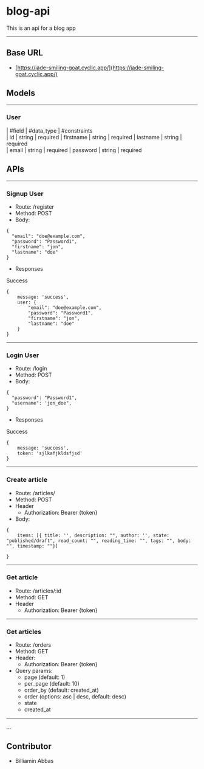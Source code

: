 # blog-api
This is an api for a blog app

---


## Base URL
- [https://jade-smiling-goat.cyclic.app/](https://jade-smiling-goat.cyclic.app/)


## Models
---

### User
| #field     |  #data_type | #constraints  
|  id        |  string     |  required 
|  firstname | string      |  required
|  lastname  |  string     |  required  
|  email     | string      |  required 
|  password  |  string     |  required  




## APIs
---

### Signup User

- Route: /register
- Method: POST
- Body: 
```
{
  "email": "doe@example.com",
  "password": "Password1",
  "firstname": "jon",
  "lastname": "doe"
}
```

- Responses

Success
```
{
    message: 'success',
    user: {
        "email": "doe@example.com",
        "password": "Password1",
        "firstname": "jon",
        "lastname": "doe"
    }
}
```
---
### Login User

- Route: /login
- Method: POST
- Body: 
```
{
  "password": "Password1",
  "username": 'jon_doe",
}
```

- Responses

Success
```
{
    message: 'success',
    token: 'sjlkafjkldsfjsd'
}
```

---
### Create article

- Route: /articles/
- Method: POST
- Header
    - Authorization: Bearer {token}
- Body: 
```
{
    items: [{ title: '', description: "", author: '', state: "published/draft", read_count: "", reading_time: "", tags: "", body: "", timestamp: ""}]

}
```


---
### Get article

- Route: /articles/:id
- Method: GET
- Header
    - Authorization: Bearer {token}

---

### Get articles

- Route: /orders
- Method: GET
- Header:
    - Authorization: Bearer {token}
- Query params: 
    - page (default: 1)
    - per_page (default: 10)
    - order_by (default: created_at)
    - order (options: asc | desc, default: desc)
    - state
    - created_at

---

...

## Contributor
- Billiamin Abbas

